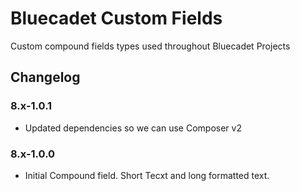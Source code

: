 # Bluecadet Custom Fields

Custom compound fields types used throughout Bluecadet Projects

## Changelog

### 8.x-1.0.1

- Updated dependencies so we can use Composer v2

### 8.x-1.0.0

- Initial Compound field. Short Tecxt and long formatted text.
